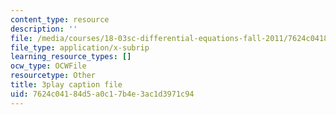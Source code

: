 ```yaml
---
content_type: resource
description: ''
file: /media/courses/18-03sc-differential-equations-fall-2011/7624c04184d5a0c17b4e3ac1d3971c94_YUjdyKhWt6E.srt
file_type: application/x-subrip
learning_resource_types: []
ocw_type: OCWFile
resourcetype: Other
title: 3play caption file
uid: 7624c041-84d5-a0c1-7b4e-3ac1d3971c94
---
```

